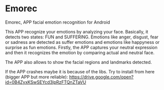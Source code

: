 # Emorec
Emorec, APP facial emotion recognition for Android

This APP recognize your emotions by analyzing your face. Basically, it detects two states: FUN and SUFFERING. Emotions like anger, disgust, fear or sadness are detected as suffer emotions and emotions like happyness or surprise as fun emotions. 
Firstly, the APP captures your neutral expression and then it recognizes the emotion by comparing actual and neutral face.

The APP also allows to show the facial regions and landmarks detected. 

If the APP crashes maybe it is because of the libs. Try to install from here (bigger APP but more reliable):
https://drive.google.com/open?id=0B4ZyxKSwSEYcd3lpRzFTQnZTaVU
